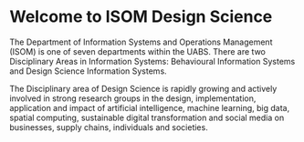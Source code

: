 # Welcome to ISOM Design Science

The Department of Information Systems and Operations Management (ISOM) is one of seven departments within the UABS. There are two Disciplinary Areas in Information Systems: Behavioural Information Systems and  Design Science Information Systems. 

The Disciplinary area of Design Science is rapidly growing and actively involved in strong research groups in the design, implementation, application and impact of artificial intelligence, machine learning, big data, spatial computing, sustainable digital transformation and social media on businesses, supply chains, individuals and societies.

